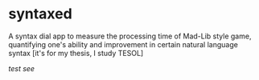 # syntaxed
A syntax dial app to measure the processing time of Mad-Lib style game, quantifying one's ability and improvement in certain natural language syntax [it's for my thesis, I study TESOL]

_test see_
